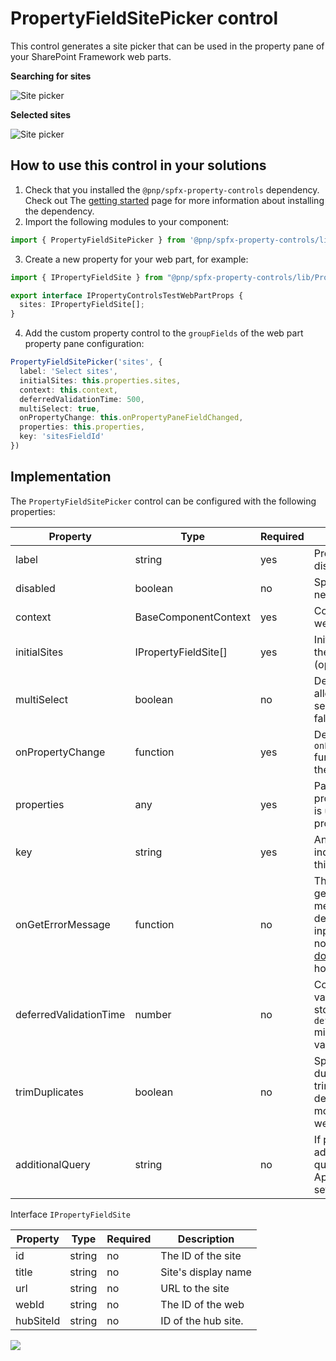 # PropertyFieldSitePicker control

This control generates a site picker that can be used in the property pane of your SharePoint Framework web parts.

**Searching for sites**

![Site picker](../assets/sitepicker.png)

**Selected sites**

![Site picker](../assets/sitepicker-selected.png)

## How to use this control in your solutions

1. Check that you installed the `@pnp/spfx-property-controls` dependency. Check out The [getting started](../../#getting-started) page for more information about installing the dependency.
2. Import the following modules to your component:

```TypeScript
import { PropertyFieldSitePicker } from '@pnp/spfx-property-controls/lib/PropertyFieldSitePicker';
```

3. Create a new property for your web part, for example:

```TypeScript
import { IPropertyFieldSite } from "@pnp/spfx-property-controls/lib/PropertyFieldSitePicker";

export interface IPropertyControlsTestWebPartProps {
  sites: IPropertyFieldSite[];
}
```

4. Add the custom property control to the `groupFields` of the web part property pane configuration:

```TypeScript
PropertyFieldSitePicker('sites', {
  label: 'Select sites',
  initialSites: this.properties.sites,
  context: this.context,
  deferredValidationTime: 500,
  multiSelect: true,
  onPropertyChange: this.onPropertyPaneFieldChanged,
  properties: this.properties,
  key: 'sitesFieldId'
})
```

## Implementation

The `PropertyFieldSitePicker` control can be configured with the following properties:

| Property | Type | Required | Description |
| ---- | ---- | ---- | ---- |
| label | string | yes | Property field label displayed on top. |
| disabled | boolean | no | Specify if the control needs to be disabled. |
| context | BaseComponentContext | yes | Context of the current web part. |
| initialSites | IPropertyFieldSite[] | yes | Initial sites to load in the site picker (optional). |
| multiSelect | boolean | no | Define if you want to allow multiple sites selection. (optional, false by default). |
| onPropertyChange | function | yes | Defines a `onPropertyChange` function to raise when the sites get changed. |
| properties | any | yes | Parent web part properties, this object is use to update the property value. |
| key | string | yes | An unique key that indicates the identity of this control. |
| onGetErrorMessage | function | no | The method is used to get the validation error message and determine whether the input value is valid or not. See [this documentation](https://dev.office.com/sharepoint/docs/spfx/web-parts/guidance/validate-web-part-property-values) to learn how to use it. |
| deferredValidationTime | number | no | Control will start to validate after users stop typing for `deferredValidationTime` milliseconds. Default value is 200. |
| trimDuplicates | boolean | no | Specifies if the duplicates should be trimmed. false by default. Applicable if mode is set to site or web. |
| additionalQuery | string | no | If provided will be added to the search query as AND part. Applicable if mode is set to site or web. |

Interface `IPropertyFieldSite`

| Property | Type | Required | Description |
| ---- | ---- | ---- | ---- |
| id | string | no | The ID of the site |
| title | string | no | Site's display name |
| url | string | no | URL to the site |
| webId | string | no | The ID of the web |
| hubSiteId | string | no | ID of the hub site. |

![](https://telemetry.sharepointpnp.com/sp-dev-fx-property-controls/wiki/PropertyFieldSitePicker)
